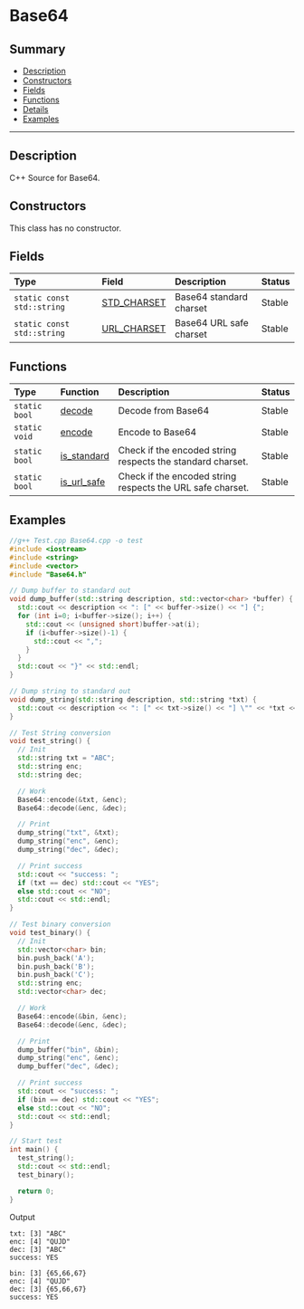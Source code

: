 # Base64

## Summary

* [Description](#description)
* [Constructors](#constructors)
* [Fields](#fields)
* [Functions](#functions)
* [Details](#details)
* [Examples](#examples)

___

## Description

C++ Source for Base64.

## Constructors

This class has no constructor.

## Fields

|Type                       |Field                         |Description             |Status |
|:--------------------------|:-----------------------------|:-----------------------|:------|
|`static const std::string` |[STD_CHARSET](STD_CHARSET.md) |Base64 standard charset |Stable |
|`static const std::string` |[URL_CHARSET](URL_CHARSET.md) |Base64 URL safe charset |Stable |

## Functions

|Type         |Function                      |Description                                                |Status |
|:------------|:-----------------------------|:----------------------------------------------------------|:------|
|`static bool`|[decode](decode.md)           |Decode from Base64                                         |Stable |
|`static void`|[encode](encode.md)           |Encode to Base64                                           |Stable |
|`static bool`|[is_standard](is_standard.md) |Check if the encoded string respects the standard charset. |Stable |
|`static bool`|[is_url_safe](is_url_safe.md) |Check if the encoded string respects the URL safe charset. |Stable |


## Examples

```C++
//g++ Test.cpp Base64.cpp -o test
#include <iostream>
#include <string>
#include <vector>
#include "Base64.h"

// Dump buffer to standard out
void dump_buffer(std::string description, std::vector<char> *buffer) {
  std::cout << description << ": [" << buffer->size() << "] {";
  for (int i=0; i<buffer->size(); i++) {
    std::cout << (unsigned short)buffer->at(i);
    if (i<buffer->size()-1) {
      std::cout << ",";
    }
  }
  std::cout << "}" << std::endl;
}

// Dump string to standard out
void dump_string(std::string description, std::string *txt) {
  std::cout << description << ": [" << txt->size() << "] \"" << *txt << "\"" << std::endl;
}

// Test String conversion
void test_string() {
  // Init
  std::string txt = "ABC";
  std::string enc;
  std::string dec;

  // Work
  Base64::encode(&txt, &enc);
  Base64::decode(&enc, &dec);

  // Print
  dump_string("txt", &txt);
  dump_string("enc", &enc);
  dump_string("dec", &dec);

  // Print success
  std::cout << "success: ";
  if (txt == dec) std::cout << "YES";
  else std::cout << "NO";
  std::cout << std::endl;
}

// Test binary conversion
void test_binary() {
  // Init
  std::vector<char> bin;
  bin.push_back('A');
  bin.push_back('B');
  bin.push_back('C');
  std::string enc;
  std::vector<char> dec;

  // Work
  Base64::encode(&bin, &enc);
  Base64::decode(&enc, &dec);

  // Print
  dump_buffer("bin", &bin);
  dump_string("enc", &enc);
  dump_buffer("dec", &dec);

  // Print success
  std::cout << "success: ";
  if (bin == dec) std::cout << "YES";
  else std::cout << "NO";
  std::cout << std::endl;
}

// Start test
int main() {
  test_string();
  std::cout << std::endl;
  test_binary();

  return 0;
}

```

Output

```
txt: [3] "ABC"
enc: [4] "QUJD"
dec: [3] "ABC"
success: YES

bin: [3] {65,66,67}
enc: [4] "QUJD"
dec: [3] {65,66,67}
success: YES
```
